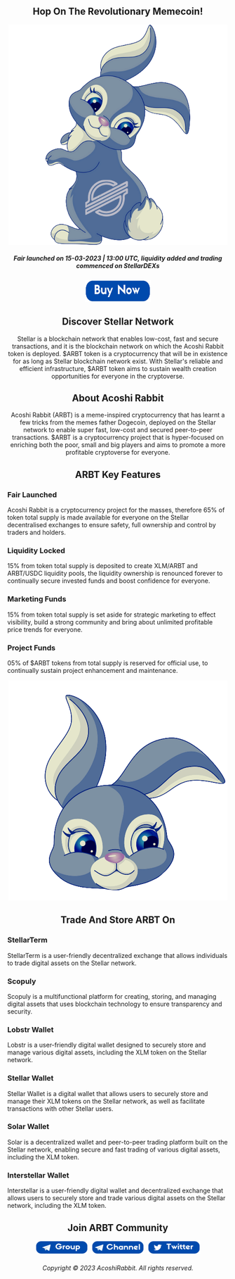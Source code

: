<h2 align="center">Hop On The Revolutionary Memecoin!</h2>
<div align="center"><img alt="ARBT" src="logo2.png" /></div>
<div align="center"><h5>Fair launched on 15-03-2023 | 13:00 UTC, liquidity added and trading commenced on StellarDEXs</h5><a href="https://www.stellarx.com/swap/native/ARBT:GBJUUYLCALIBUOLEWDJKAWCWVWQ7AV3T2FBFVVNB3KRJIZ3U2RFSCDLR" target="_blank"><img src="buy.png" alt="Buy Now" height= "50px" width= "150px" ></a></div>

<h2 align="center">Discover Stellar Network</h2>

<div align="center">Stellar is a blockchain network that enables low-cost, fast and secure transactions, and it is the blockchain network on which the Acoshi Rabbit token is deployed. $ARBT token is a cryptocurrency that will be in existence for as long as Stellar blockchain network exist. With Stellar's reliable and efficient infrastructure, $ARBT token aims to sustain wealth creation opportunities for everyone in the cryptoverse.</div>

<h2 align="center">About Acoshi Rabbit</h2>

<div align="center">Acoshi Rabbit (ARBT) is a meme-inspired cryptocurrency that has learnt a few tricks from the memes father Dogecoin, deployed on the Stellar network to enable super fast, low-cost and secured peer-to-peer transactions. $ARBT is a cryptocurrency project that is hyper-focused on enriching both the poor, small and big players and aims to promote a more profitable cryptoverse for everyone.</div>

<h2 align="center">ARBT Key Features</h2>

### Fair Launched
Acoshi Rabbit is a cryptocurrency project for the masses, therefore 65% of token total supply is made available for everyone on the Stellar decentralised exchanges to ensure safety, full ownership and control by traders and holders.
### Liquidity Locked
15% from token total supply is deposited to create XLM/ARBT and ARBT/USDC liquidity pools, the liquidity ownership is renounced forever to continually secure invested funds and boost confidence for everyone.
### Marketing Funds
15% from token total supply is set aside for strategic marketing to effect visibility, build a strong community and bring about unlimited profitable price trends for everyone.
### Project Funds
05% of $ARBT tokens from total supply is reserved for official use, to continually sustain project enhancement and maintenance.

<div align="center"><img alt="ARBT" src="logo.png" /></div>

<h2 align="center">Trade And Store ARBT On</h2>

### StellarTerm
StellarTerm is a user-friendly decentralized exchange that allows individuals to trade digital assets on the Stellar network.
### Scopuly
Scopuly is a multifunctional platform for creating, storing, and managing digital assets that uses blockchain technology to ensure transparency and security.
### Lobstr Wallet
Lobstr is a user-friendly digital wallet designed to securely store and manage various digital assets, including the XLM token on the Stellar network.
### Stellar Wallet
Stellar Wallet is a digital wallet that allows users to securely store and manage their XLM tokens on the Stellar network, as well as facilitate transactions with other Stellar users.
### Solar Wallet
Solar is a decentralized wallet and peer-to-peer trading platform built on the Stellar network, enabling secure and fast trading of various digital assets, including the XLM token.
### Interstellar Wallet
Interstellar is a user-friendly digital wallet and decentralized exchange that allows users to securely store and trade various digital assets on the Stellar network, including the XLM token.

<h2 align="center">Join ARBT Community</h2>

<div align="center"><a href="https://t.me/AcoshiRabbit1" target="_blank"><img src="group.png" alt="Group" height= "30px" width= "120px" ></a>&nbsp;&nbsp;<a href="https://t.me/AcoshiRabbit" target="_blank"><img src="channel.png" alt="Channel" height= "30px" width= "120px" ></a>&nbsp;&nbsp;<a href="https://twitter.com/AcoshiRabbit" target="_blank"><img src="twitter.png" alt="Twitter" height= "30px" width= "120px" ></a></div>

<h6 align="center">Copyright © 2023 AcoshiRabbit. All rights reserved.</h6>

